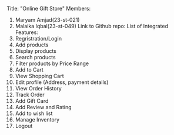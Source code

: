 Title: "Online Gift Store"
Members:
1. Maryam Amjad(23-st-021)
2. Malaika Iqbal(23-st-049)
   Link to Github repo: 
List of Integrated Features:
1. Regristration/Login
2. Add products
3. Display products
4. Search products
5. Filter products by Price Range
6. Add to Cart
7. View Shopping Cart
8. Edit profile (Address, payment details)
9. View Order History
10. Track Order
11. Add Gift Card
12. Add Review and Rating
13. Add to wish list
14. Manage Inventory
15. Logout
